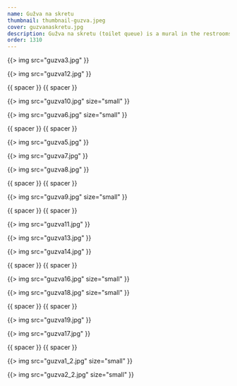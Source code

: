 ```yaml
---
name: Gužva na skretu
thumbnail: thumbnail-guzva.jpeg
cover: guzvanaskretu.jpg
description: Gužva na skretu (toilet queue) is a mural in the restrooms of Kino Šiška Center for urban culture in Ljubljana, Slovenia. It depicts 72 persons who defined Ljubljana's vibrant music and art scene of the past 30 years.
order: 1310
---
```


{{> img src="guzva3.jpg"  }}

{{> img src="guzva12.jpg" }}

{{ spacer }} {{ spacer }}

{{> img src="guzva10.jpg" size="small" }}

{{> img src="guzva6.jpg" size="small" }}

{{ spacer }} {{ spacer }}

{{> img src="guzva5.jpg" }}

{{> img src="guzva7.jpg" }}

{{> img src="guzva8.jpg" }}

{{ spacer }} {{ spacer }}

{{> img src="guzva9.jpg" size="small" }}

{{ spacer }} {{ spacer }}

{{> img src="guzva11.jpg" }}

{{> img src="guzva13.jpg" }}

{{> img src="guzva14.jpg" }}

{{ spacer }} {{ spacer }}

{{> img src="guzva16.jpg" size="small" }}

{{> img src="guzva18.jpg" size="small" }}

{{ spacer }} {{ spacer }}

{{> img src="guzva19.jpg" }}

{{> img src="guzva17.jpg" }}

{{ spacer }} {{ spacer }}

{{> img src="guzva1_2.jpg" size="small" }}

{{> img src="guzva2_2.jpg" size="small" }}
